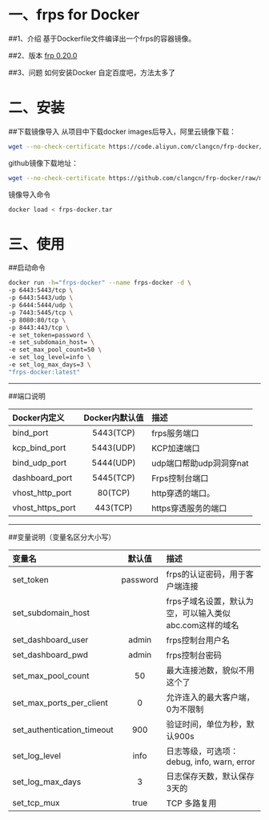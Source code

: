 # 一、frps for Docker
##1、介绍
基于Dockerfile文件编译出一个frps的容器镜像。

##2、版本
[frp 0.20.0](https://github.com/fatedier/frp/releases/latest)

##3、问题
如何安装Docker
自定百度吧，方法太多了

# 二、安装
##下载镜像导入
从项目中下载docker images后导入，阿里云镜像下载：
```bash
wget --no-check-certificate https://code.aliyun.com/clangcn/frp-docker/raw/master/frps-docker/frps-docker.tar
```

github镜像下载地址：
```bash
wget --no-check-certificate https://github.com/clangcn/frp-docker/raw/master/frps-docker/frps-docker.tar
```

镜像导入命令
```bash
docker load < frps-docker.tar
```

# 三、使用
##启动命令
```bash
docker run -h="frps-docker" --name frps-docker -d \
-p 6443:5443/tcp \
-p 6443:5443/udp \
-p 6444:5444/udp \
-p 7443:5445/tcp \
-p 8080:80/tcp \
-p 8443:443/tcp \
-e set_token=password \
-e set_subdomain_host= \
-e set_max_pool_count=50 \
-e set_log_level=info \
-e set_log_max_days=3 \
"frps-docker:latest"
```
---
##端口说明

| Docker内定义 | Docker内默认值  | 描述 |
| :------------------- |:-----------:| :------------------------------------- |
| bind_port        | 5443(TCP)        | frps服务端口                           |
| kcp_bind_port    | 5443(UDP)        | KCP加速端口                            |
| bind_udp_port    | 5444(UDP)        | udp端口帮助udp洞洞穿nat                 |
| dashboard_port   | 5445(TCP)        | Frps控制台端口                         |
| vhost_http_port  | 80(TCP)          | http穿透的端口。                        |
| vhost_https_port | 443(TCP)         | https穿透服务的端口                     |

---
##变量说明（变量名区分大小写）

| 变量名 | 默认值  | 描述 |
| :-------------------------- |:-----------:| :------------------------------------------------ |
| set_token                   | password    | frps的认证密码，用于客户端连接                         |
| set_subdomain_host          |             | frps子域名设置，默认为空，可以输入类似abc.com这样的域名   |
| set_dashboard_user          | admin       | frps控制台用户名                                    |
| set_dashboard_pwd           | admin       | frps控制台密码                                      |
| set_max_pool_count          | 50          | 最大连接池数，貌似不用这个了                           |
| set_max_ports_per_client    | 0           | 允许连入的最大客户端，0为不限制                        |
| set_authentication_timeout  | 900         | 验证时间，单位为秒，默认900s                          |
| set_log_level               | info        | 日志等级，可选项：debug, info, warn, error           |
| set_log_max_days            | 3           | 日志保存天数，默认保存3天的                            |
| set_tcp_mux                 | true        | TCP 多路复用                                       |


